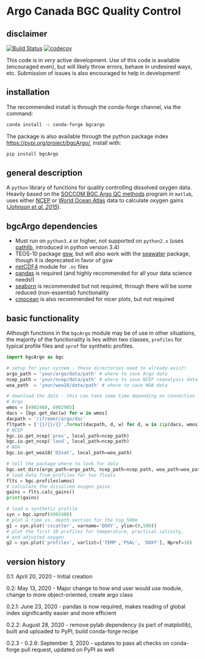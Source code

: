 # Argo Canada BGC Quality Control

## disclaimer

[![Build Status](https://travis-ci.com/ArgoCanada/BGC-QC.svg?branch=master)](https://travis-ci.com/ArgoCanada/BGC-QC) [![codecov](https://codecov.io/gh/ArgoCanada/BGC-QC/branch/master/graph/badge.svg)](https://codecov.io/gh/ArgoCanada/BGC-QC)

This code is in _very_ active development. Use of this code is available (encouraged even), but will likely throw errors, behave in undesired ways, etc. Submission of issues is also encouraged to help in development!

## installation

The recommended install is through the conda-forge channel, via the command: 

```bash
conda install -c conda-forge bgcargo
```

The package is also available through the python package index <https://pypi.org/project/bgcArgo/>, install with:

```bash
pip install bgcArgo
```

## general description

A `python` library of functions for quality controlling dissolved oxygen data.
Heavily based on the [SOCCOM BGC Argo QC methods](https://github.com/SOCCOM-BGCArgo/ARGO_PROCESSING)
program in `matlab`, uses either
[NCEP](https://psl.noaa.gov/data/gridded/data.ncep.reanalysis.html)
or [World Ocean Atlas](https://www.nodc.noaa.gov/OC5/woa18/) data to
calculate oxygen gains
([*Johnson et al. 2015*](https://doi.org/10.1175/JTECH-D-15-0101.1)).

## bgcArgo dependencies

- Must run on `python3.4` or higher, not supported on `python2.x` (uses [pathlib](https://docs.python.org/3/library/pathlib.html), introduced in python version 3.4)
- TEOS-10 package [gsw](https://teos-10.github.io/GSW-Python/), but will also work with the [seawater](https://pypi.org/project/seawater/) package, though it is deprecated in favor of gsw
- [netCDF4](https://pypi.org/project/netCDF4/) module for `.nc` files
- [pandas](https://pandas.pydata.org/) is required (and highly recommended for all your data science needs!)
- [seaborn](https://seaborn.pydata.org/) is recommended but not required, through there will be some reduced (non-essential) functionality
- [cmocean](https://matplotlib.org/cmocean/) is also recommended for nicer plots, but not required

## basic functionality

Although functions in the `bgcArgo` module may be of use in other situations, the majority of the functionality is lies within two classes, `profiles` for typical profile files and `sprof` for synthetic profiles.

```python
import bgcArgo as bgc

# setup for your system - these directories need to already exist!
argo_path = 'your/argo/data/path' # where to save Argo data
ncep_path = 'your/ncep/data/path' # where to save NCEP reanalysis data
woa_path  = 'your/woa18/data/path' # where to save WOA data

# download the data - this can take some time depending on connection
# Argo
wmos = [4902480, 6902905]
dacs = [bgc.get_dac(w) for w in wmos]
dacpath = '/ifremer/argo/dac'
fltpath = ['{}/{}/{}'.format(dacpath, d, w) for d, w in zip(dacs, wmos)]
# NCEP
bgc.io.get_ncep('pres', local_path=ncep_path)
bgc.io.get_ncep('land', local_path=ncep_path)
# WOA
bgc.io.get_woa18('O2sat', local_path=woa_path)

# tell the package where to look for data
bgc.set_dirs(argo_path=argo_path, ncep_path=ncep_path, woa_path=woa_path)
# load data from profiles for two floats
flts = bgc.profiles(wmos)
# calculate the dissolved oxygen gains
gains = flts.calc_gains()
print(gains)

# load a synthetic profile
syn = bgc.sprof(4902480)
# plot a time vs. depth section for the top 500m
g1 = syn.plot('cscatter', varname='DOXY', ylim=(0,500))
# plot the first 10 profiles for temperature, practical salinity,
# and adjusted oxygen
g2 = syn.plot('profiles', varlist=['TEMP','PSAL', 'DOXY'], Nprof=10)
```

## version history

0.1: April 20, 2020 - Initial creation

0.2: May 13, 2020 - Major change to how end user would use module, change to more object-oriented, create argo class

0.2.1: June 23, 2020 - pandas is now required, makes reading of global index significantly easier and more efficient

0.2.2: August 28, 2020 - remove pylab dependency (is part of matplotlib), built and uploaded to PyPI, build conda-forge recipe

0.2.3 - 0.2.6: September 3, 2020 - updates to pass all checks on conda-forge pull request, updated on PyPI as well 
